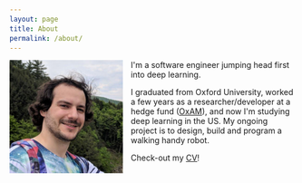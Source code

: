 ```yaml
---
layout: page
title: About
permalink: /about/
---
```


<img src="/assets/images/face.jpg" alt="Face picture." width="200px" style="float: left; margin: 0em 1em 1em 0em;"/>

I'm a software engineer jumping head first into deep learning.

I graduated from Oxford University, worked a few years as a researcher/developer at a hedge fund ([OxAM]), and now I'm studying deep learning in the US. My ongoing project is to design, build and program a walking handy robot.

Check-out my [CV]!

[OxAM]: http://oxam.com/
[CV]: /assets/CV.pdf
